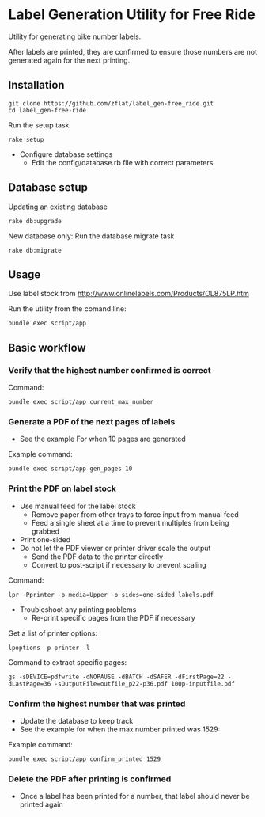 # Label Generation Utility for Free Ride

Utility for generating bike number labels. 

After labels are printed, they are confirmed to ensure those numbers are not generated again for the next printing. 

## Installation

    git clone https://github.com/zflat/label_gen-free_ride.git
    cd label_gen-free-ride

Run the setup task

    rake setup

* Configure database settings 
  * Edit the config/database.rb file with correct parameters

## Database setup

Updating an existing database

    rake db:upgrade

New database only: Run the database migrate task

    rake db:migrate

## Usage

Use label stock from http://www.onlinelabels.com/Products/OL875LP.htm 

Run the utility from the comand line:

    bundle exec script/app

## Basic workflow

### Verify that the highest number confirmed is correct

Command:

    bundle exec script/app current_max_number

### Generate a PDF of the next pages of labels

* See the example For when 10 pages are generated

Example command:

    bundle exec script/app gen_pages 10


### Print the PDF on label stock

* Use manual feed for the label stock
  * Remove paper from other trays to force input from manual feed
  * Feed a single sheet at a time to prevent multiples from being grabbed
* Print one-sided
* Do not let the PDF viewer or printer driver scale the output
  * Send the PDF data to the printer directly
  * Convert to post-script if necessary to prevent scaling

Command: 

    lpr -Pprinter -o media=Upper -o sides=one-sided labels.pdf


* Troubleshoot any printing problems
   * Re-print specific pages from the PDF if necessary

Get a list of printer options:

    lpoptions -p printer -l

Command to extract specific pages:

    gs -sDEVICE=pdfwrite -dNOPAUSE -dBATCH -dSAFER -dFirstPage=22 -dLastPage=36 -sOutputFile=outfile_p22-p36.pdf 100p-inputfile.pdf


### Confirm the highest number that was printed

* Update the database to keep track
* See the example for when the max number printed was 1529:

Example command:

    bundle exec script/app confirm_printed 1529


### Delete the PDF after printing is confirmed

* Once a label has been printed for a number, that label should never be printed again
